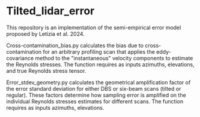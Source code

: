 # Tilted_lidar_error
This repository is an implementation of the semi-empirical error model proposed by Letizia et al. 2024.

Cross-contamination_bias.py calculates the bias due to cross-contamination for an arbitrary profiling scan that applies the eddy-covariance method to the "instantaneous" velocity components to estimate the Reynolds stresses. The function requires as inputs azimuths, elevations, and true Reynolds stress tensor.

Error_stdev_geometry.py calculates the geometrical amplification factor of the error standard deviation for either DBS or six-beam scans (tilted or regular). These factors determine how sampling error is amplified on the individual Reynolds stresses estimates for different scans. The function requires as inputs azimuths, elevations.
